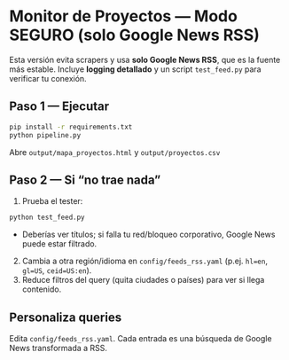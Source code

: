 # Monitor de Proyectos — Modo SEGURO (solo Google News RSS)

Esta versión evita scrapers y usa **solo Google News RSS**, que es la fuente más estable.
Incluye **logging detallado** y un script `test_feed.py` para verificar tu conexión.

## Paso 1 — Ejecutar
```bash
pip install -r requirements.txt
python pipeline.py
```
Abre `output/mapa_proyectos.html` y `output/proyectos.csv`

## Paso 2 — Si “no trae nada”
1) Prueba el tester:
```bash
python test_feed.py
```
   - Deberías ver títulos; si falla tu red/bloqueo corporativo, Google News puede estar filtrado.
2) Cambia a otra región/idioma en `config/feeds_rss.yaml` (p.ej. `hl=en`, `gl=US`, `ceid=US:en`).
3) Reduce filtros del query (quita ciudades o países) para ver si llega contenido.

## Personaliza queries
Edita `config/feeds_rss.yaml`. Cada entrada es una búsqueda de Google News transformada a RSS.
